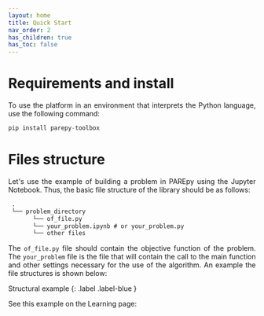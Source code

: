 ```yaml
---
layout: home
title: Quick Start
nav_order: 2
has_children: true
has_toc: false
---
```


<!--Don't delete this script-->
<script src = "https://polyfill.io/v3/polyfill.min.js?features=es6"></script>
<script id = "MathJax-script" async src="https://cdn.jsdelivr.net/npm/mathjax@3/es5/tex-mml-chtml.js"></script>
<!--Don't delete this script-->

<h1>Requirements and install</h1>

<p align="justify">To use the platform in an environment that interprets the Python language, use the following command:</p>

```python
pip install parepy-toolbox
```
<h1>Files structure</h1>

<p align="justify">Let's use the example of building a problem in PAREpy using the Jupyter Notebook. Thus, the basic file structure of the library should be as follows:</p>

```cmd
 .
 └── problem_directory
       └── of_file.py
       └── your_problem.ipynb # or your_problem.py
       └── other files
```
<p align="justify">The <code>of_file.py</code> file should contain the objective function of the problem. The <code>your_problem</code> file is the file that will contain the call to the main function and other settings necessary for the use of the algorithm. An example the file structures is shown below:</p>

Structural example
{: .label .label-blue }

<p align="justify">See this example on the Learning page:</p>

